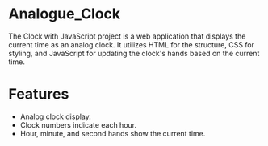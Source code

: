 # Analogue_Clock

The Clock with JavaScript project is a web application that displays the current time as an analog clock. It utilizes HTML for the structure, CSS for styling, and JavaScript for updating the clock's hands based on the current time.

# Features 

* Analog clock display.
* Clock numbers indicate each hour.
* Hour, minute, and second hands show the current time.
